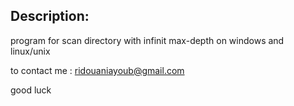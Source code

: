 ## Description:
program for scan directory with infinit max-depth on windows and linux/unix



to contact me : ridouaniayoub@gmail.com

good luck
